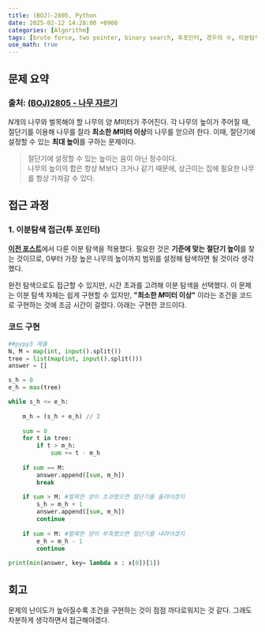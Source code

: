 ```yaml
---
title: (BOJ)-2805, Python
date: 2025-02-12 14:28:00 +0900
categories: [Algorithm]
tags: [brute force, two pointer, binary search, 투포인터, 경우의 수, 이분탐색, 코테]     # TAG names should always be lowercase
use_math: true
---
```


## **문제 요약**
### 출처: [(BOJ)2805 - 나무 자르기](https://www.acmicpc.net/problem/2805)  
  
$N$개의 나무와 벌목해야 할 나무의 양 $M$미터가 주어진다. 각 나무의 높이가 주어질 때, 절단기를 이용해 나무를 잘라 **최소한 $M$미터 이상**의 나무를 얻으려 한다. 이때, 절단기에 설정할 수 있는 **최대 높이**를 구하는 문제이다.
  
> 절단기에 설정할 수 있는 높이는 음이 아닌 정수이다.  
> 나무의 높이의 합은 항상 M보다 크거나 같기 때문에, 상근이는 집에 필요한 나무를 항상 가져갈 수 있다.
  
## **접근 과정**
  
### **1. 이분탐색 접근(투 포인터)**


[**이전 포스트**](https://mcw1415.github.io/posts/baekjoon-10815/)에서 다룬 이분 탐색을 적용했다. 필요한 것은 **기준에 맞는 절단기 높이**를 찾는 것이므로, 0부터 가장 높은 나무의 높이까지 범위를 설정해 탐색하면 될 것이라 생각했다.

완전 탐색으로도 접근할 수 있지만, 시간 초과를 고려해 이분 탐색을 선택했다. 이 문제는 이분 탐색 자체는 쉽게 구현할 수 있지만, **"최소한 $M$미터 이상"** 이라는 조건을 코드로 구현하는 것에 조금 시간이 걸렸다. 아래는 구현한 코드이다.

### **코드 구현**
  
```python
##pypy3 제출
N, M = map(int, input().split())
tree = list(map(int, input().split()))
answer = []

s_h = 0
e_h = max(tree)

while s_h <= e_h:
    
    m_h = (s_h + e_h) // 2
    
    sum = 0
    for t in tree:
        if t > m_h:
            sum += t - m_h
    
    if sum == M:
        answer.append([sum, m_h])
        break
    
    if sum > M: #벌목한 양이 초과했으면 절단기를 올려야겠지
        s_h = m_h + 1
        answer.append([sum, m_h])
        continue
        
    if sum < M: #벌목한 양이 부족했으면 절단기를 내려야겠지
        e_h = m_h - 1
        continue
        
print(min(answer, key= lambda x : x[0])[1])
```

## **회고**
문제의 난이도가 높아질수록 조건을 구현하는 것이 점점 까다로워지는 것 같다. 그래도 차분하게 생각하면서 접근해야겠다.



